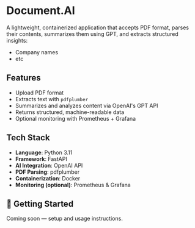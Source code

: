 # Document.AI 

A lightweight, containerized application that accepts PDF format, parses their contents, summarizes them using GPT, and extracts structured insights:

- Company names  
- etc

##  Features

- Upload PDF format
- Extracts text with `pdfplumber`
- Summarizes and analyzes content via OpenAI's GPT API
- Returns structured, machine-readable data
- Optional monitoring with Prometheus + Grafana

##  Tech Stack

- **Language**: Python 3.11  
- **Framework**: FastAPI  
- **AI Integration**: OpenAI API  
- **PDF Parsing**: pdfplumber  
- **Containerization**: Docker  
- **Monitoring (optional)**: Prometheus & Grafana  

## 🚀 Getting Started

Coming soon — setup and usage instructions.
